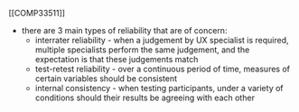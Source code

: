 [[COMP33511]]

- there are 3 main types of reliability that are of concern:
	- interrater reliability - when a judgement by UX specialist is required, multiple specialists perform the same judgement, and the expectation is that these judgements match
	- test-retest reliability - over a continuous period of time, measures of certain variables should be consistent
	- internal consistency - when testing participants, under a variety of conditions should their results be agreeing with each other